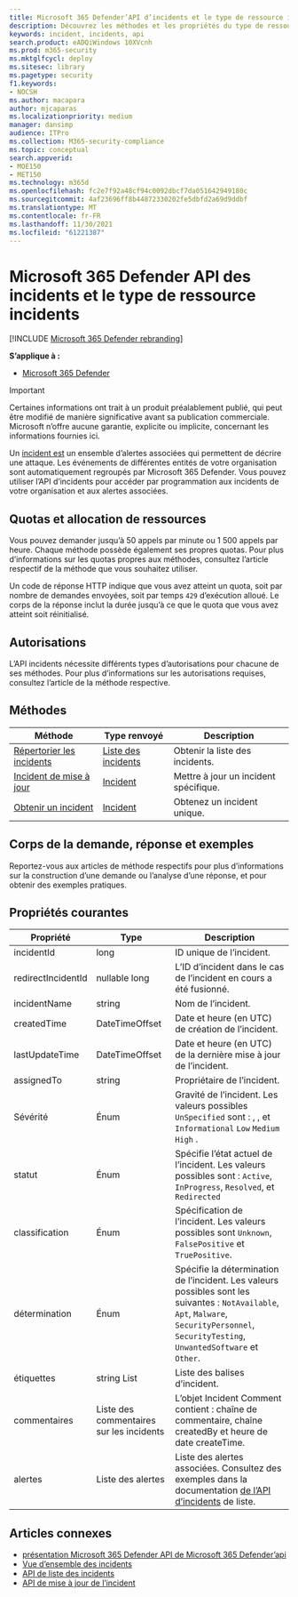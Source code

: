 ```yaml
---
title: Microsoft 365 Defender’API d’incidents et le type de ressource incidents
description: Découvrez les méthodes et les propriétés du type de ressource Incidents dans Microsoft 365 Defender
keywords: incident, incidents, api
search.product: eADQiWindows 10XVcnh
ms.prod: m365-security
ms.mktglfcycl: deploy
ms.sitesec: library
ms.pagetype: security
f1.keywords:
- NOCSH
ms.author: macapara
author: mjcaparas
ms.localizationpriority: medium
manager: dansimp
audience: ITPro
ms.collection: M365-security-compliance
ms.topic: conceptual
search.appverid:
- MOE150
- MET150
ms.technology: m365d
ms.openlocfilehash: fc2e7f92a48cf94c0092dbcf7da051642949180c
ms.sourcegitcommit: 4af23696ff8b44872330202fe5dbfd2a69d9ddbf
ms.translationtype: MT
ms.contentlocale: fr-FR
ms.lasthandoff: 11/30/2021
ms.locfileid: "61221387"
---
```

# <a name="microsoft-365-defender-incidents-api-and-the-incidents-resource-type"></a>Microsoft 365 Defender API des incidents et le type de ressource incidents

[!INCLUDE [Microsoft 365 Defender rebranding](../includes/microsoft-defender.md)]

**S’applique à :**

- [Microsoft 365 Defender](https://go.microsoft.com/fwlink/?linkid=2118804)

> [!IMPORTANT]
> Certaines informations ont trait à un produit préalablement publié, qui peut être modifié de manière significative avant sa publication commerciale. Microsoft n’offre aucune garantie, explicite ou implicite, concernant les informations fournies ici.

Un [incident est](incidents-overview.md) un ensemble d’alertes associées qui permettent de décrire une attaque. Les événements de différentes entités de votre organisation sont automatiquement regroupés par Microsoft 365 Defender. Vous pouvez utiliser l’API d’incidents pour accéder par programmation aux incidents de votre organisation et aux alertes associées.

## <a name="quotas-and-resource-allocation"></a>Quotas et allocation de ressources

Vous pouvez demander jusqu’à 50 appels par minute ou 1 500 appels par heure. Chaque méthode possède également ses propres quotas. Pour plus d’informations sur les quotas propres aux méthodes, consultez l’article respectif de la méthode que vous souhaitez utiliser.

Un code de réponse HTTP indique que vous avez atteint un quota, soit par nombre de demandes envoyées, soit par temps `429` d’exécution alloué. Le corps de la réponse inclut la durée jusqu’à ce que le quota que vous avez atteint soit réinitialisé.

## <a name="permissions"></a>Autorisations

L’API incidents nécessite différents types d’autorisations pour chacune de ses méthodes. Pour plus d’informations sur les autorisations requises, consultez l’article de la méthode respective.

## <a name="methods"></a>Méthodes

Méthode | Type renvoyé | Description
-|-|-
[Répertorier les incidents](api-list-incidents.md) | [Liste des incidents](api-incident.md) | Obtenir la liste des incidents.
[Incident de mise à jour](api-update-incidents.md) | [Incident](api-incident.md) | Mettre à jour un incident spécifique.
[Obtenir un incident](api-get-incident.md) | [Incident](api-incident.md) | Obtenez un incident unique.

## <a name="request-body-response-and-examples"></a>Corps de la demande, réponse et exemples

Reportez-vous aux articles de méthode respectifs pour plus d’informations sur la construction d’une demande ou l’analyse d’une réponse, et pour obtenir des exemples pratiques.

## <a name="common-properties"></a>Propriétés courantes

Propriété | Type | Description
-|-|-
incidentId | long | ID unique de l’incident.
redirectIncidentId | nullable long | L’ID d’incident dans le cas de l’incident en cours a été fusionné.
incidentName | string | Nom de l’incident.
createdTime | DateTimeOffset | Date et heure (en UTC) de création de l’incident.
lastUpdateTime | DateTimeOffset | Date et heure (en UTC) de la dernière mise à jour de l’incident.
assignedTo | string | Propriétaire de l’incident.
Sévérité  | Énum | Gravité de l’incident. Les valeurs possibles ```UnSpecified``` sont : , , et ```Informational``` ```Low``` ```Medium``` ```High``` .
statut | Énum | Spécifie l’état actuel de l’incident. Les valeurs possibles sont : ```Active```, ```InProgress```, ```Resolved```, et ```Redirected```
classification | Énum | Spécification de l’incident. Les valeurs possibles sont ```Unknown```, ```FalsePositive``` et ```TruePositive```.
détermination | Énum | Spécifie la détermination de l’incident. Les valeurs possibles sont les suivantes : ```NotAvailable```, ```Apt```, ```Malware```, ```SecurityPersonnel```, ```SecurityTesting```, ```UnwantedSoftware``` et ```Other```.
étiquettes | string List | Liste des balises d’incident.
commentaires | Liste des commentaires sur les incidents | L’objet Incident Comment contient : chaîne de commentaire, chaîne createdBy et heure de date createTime.
alertes | Liste des alertes | Liste des alertes associées. Consultez des exemples dans la documentation [de l’API d’incidents](api-list-incidents.md) de liste.

## <a name="related-articles"></a>Articles connexes

- [présentation Microsoft 365 Defender API de Microsoft 365 Defender’api](api-overview.md)
- [Vue d’ensemble des incidents](incidents-overview.md)
- [API de liste des incidents](api-list-incidents.md)
- [API de mise à jour de l’incident](api-update-incidents.md)

